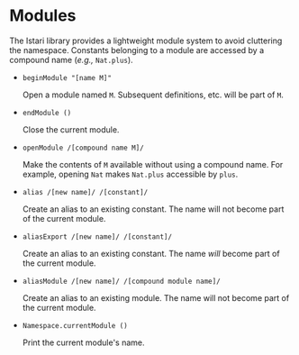 # Modules

The Istari library provides a lightweight module system to avoid
cluttering the namespace.  Constants belonging to a module are
accessed by a compound name (*e.g.,* `Nat.plus`).

- `beginModule "[name M]"`

  Open a module named `M`.  Subsequent definitions, etc. will be part
  of `M`.

- `endModule ()`

  Close the current module.

- `openModule /[compound name M]/`

  Make the contents of `M` available without using a compound name.
  For example, opening `Nat` makes `Nat.plus` accessible by `plus`.

- `alias /[new name]/ /[constant]/`

  Create an alias to an existing constant.  The name will not become
  part of the current module.

- `aliasExport /[new name]/ /[constant]/`

  Create an alias to an existing constant.  The name *will* become
  part of the current module.

- `aliasModule /[new name]/ /[compound module name]/`

  Create an alias to an existing module.  The name will not become
  part of the current module.

- `Namespace.currentModule ()`

  Print the current module's name.
